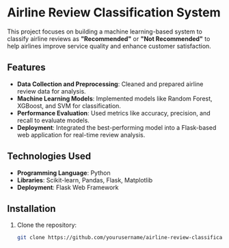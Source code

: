 # Airline Review Classification System

This project focuses on building a machine learning-based system to classify airline reviews as **"Recommended"** or **"Not Recommended"** to help airlines improve service quality and enhance customer satisfaction.

## Features
- **Data Collection and Preprocessing**: Cleaned and prepared airline review data for analysis.
- **Machine Learning Models**: Implemented models like Random Forest, XGBoost, and SVM for classification.
- **Performance Evaluation**: Used metrics like accuracy, precision, and recall to evaluate models.
- **Deployment**: Integrated the best-performing model into a Flask-based web application for real-time review analysis.

## Technologies Used
- **Programming Language**: Python
- **Libraries**: Scikit-learn, Pandas, Flask, Matplotlib
- **Deployment**: Flask Web Framework

## Installation
1. Clone the repository:
   ```bash
   git clone https://github.com/yourusername/airline-review-classification.git
